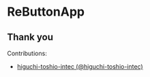 # ReButtonApp

## Thank you

Contributions:

* [higuchi-toshio-intec (@higuchi-toshio-intec)](https://github.com/higuchi-toshio-intec)
